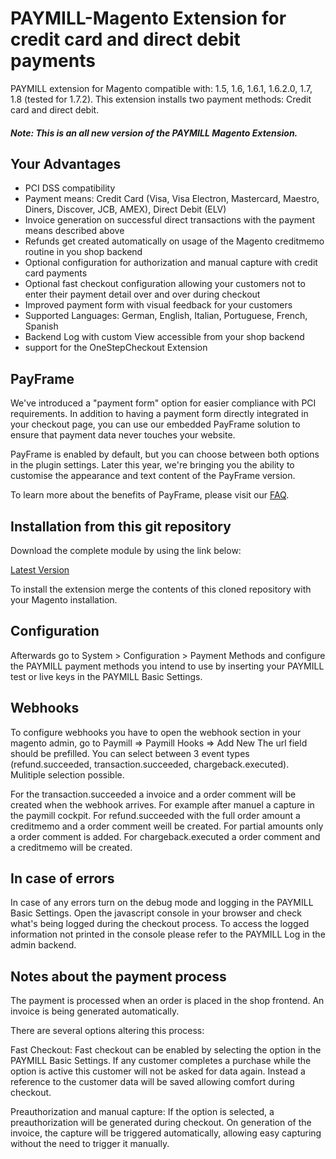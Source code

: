PAYMILL-Magento Extension for credit card and direct debit payments
====================

PAYMILL extension for Magento compatible with: 1.5, 1.6, 1.6.1, 1.6.2.0, 1.7, 1.8 (tested for 1.7.2). This extension installs two payment methods: Credit card and direct debit.

##### Note: This is an all new version of the PAYMILL Magento Extension. 

## Your Advantages
* PCI DSS compatibility
* Payment means: Credit Card (Visa, Visa Electron, Mastercard, Maestro, Diners, Discover, JCB, AMEX), Direct Debit (ELV)
* Invoice generation on successful direct transactions with the payment means described above
* Refunds get created automatically on usage of the Magento creditmemo routine in you shop backend
* Optional configuration for authorization and manual capture with credit card payments
* Optional fast checkout configuration allowing your customers not to enter their payment detail over and over during checkout
* Improved payment form with visual feedback for your customers
* Supported Languages: German, English, Italian, Portuguese, French, Spanish
* Backend Log with custom View accessible from your shop backend
* support for the OneStepCheckout Extension

## PayFrame
 We've introduced a "payment form" option for easier compliance with PCI requirements.
 In addition to having a payment form directly integrated in your checkout page, you can
 use our embedded PayFrame solution to ensure that payment data never touches your
 website.

 PayFrame is enabled by default, but you can choose between both options in the plugin
 settings. Later this year, we're bringing you the ability to customise the appearance and
 text content of the PayFrame version.

 To learn more about the benefits of PayFrame, please visit our [FAQ](https://www.paymill.com/en/faq/how-does-paymills-payframe-solution-work "FAQ").
 
## Installation from this git repository

Download the complete module by using the link below:

[Latest Version](https://github.com/Paymill/Paymill-Magento/archive/master.zip)

To install the extension merge the contents of this cloned repository with your Magento installation.

## Configuration

Afterwards go to System > Configuration > Payment Methods and configure the PAYMILL payment methods you intend to use by inserting your PAYMILL test or live keys in the PAYMILL Basic Settings.

## Webhooks
To configure webhooks you have to open the webhook section in your magento admin, go to Paymill => Paymill Hooks => Add New
The url field should be prefilled. You can select between 3 event types (refund.succeeded, transaction.succeeded, chargeback.executed). Mulitiple selection possible.

For the transaction.succeeded a invoice and a order comment  will be created when the webhook arrives. For example after manuel a capture in the paymill cockpit.
For refund.succeeded with the full order amount a creditmemo and a order comment weill be created. For partial amounts only a order comment is added.
For chargeback.executed a order comment and a creditmemo will be created.

## In case of errors

In case of any errors turn on the debug mode and logging in the PAYMILL Basic Settings. Open the javascript console in your browser and check what's being logged during the checkout process. To access the logged information not printed in the console please refer to the PAYMILL Log in the admin backend.

## Notes about the payment process

The payment is processed when an order is placed in the shop frontend.
An invoice is being generated automatically.

There are several options altering this process:

Fast Checkout: Fast checkout can be enabled by selecting the option in the PAYMILL Basic Settings. If any customer completes a purchase while the option is active this customer will not be asked for data again. Instead a reference to the customer data will be saved allowing comfort during checkout.

Preauthorization and manual capture: If the option is selected, a preauthorization will be generated during checkout. On generation of the invoice, the capture will be triggered automatically, allowing easy capturing without the need to trigger it manually.
 
